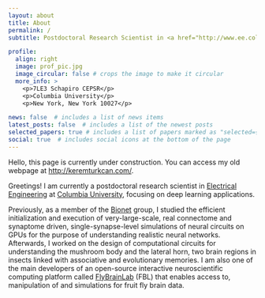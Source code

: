```yaml
---
layout: about
title: About
permalink: /
subtitle: Postdoctoral Research Scientist in <a href="http://www.ee.columbia.edu/" target="_blank" rel="noopener noreferrer">Electrical Engineering</a> at <a href="http://www.columbia.edu/" target="_blank" rel="noopener noreferrer">Columbia University</a>

profile:
  align: right
  image: prof_pic.jpg
  image_circular: false # crops the image to make it circular
  more_info: >
    <p>7LE3 Schapiro CEPSR</p>
    <p>Columbia University</p>
    <p>New York, New York 10027</p>

news: false  # includes a list of news items
latest_posts: false  # includes a list of the newest posts
selected_papers: true # includes a list of papers marked as "selected={true}"
social: true  # includes social icons at the bottom of the page
---
```


Hello, this page is currently under construction. You can access my old webpage at <a href="http://keremturkcan.com/">http://keremturkcan.com/</a>.

Greetings! I am currently a postdoctoral research scientist in <a href="http://www.ee.columbia.edu/" target="_blank" rel="noopener noreferrer">Electrical Engineering</a> at <a href="http://www.columbia.edu/" target="_blank" rel="noopener noreferrer">Columbia University</a>, focusing on deep learning applications. 

Previously, as a member of the <a href="http://www.bionet.ee.columbia.edu/">Bionet</a> group, I studied the efficient initialization and execution of very-large-scale, real connectome and synaptome driven, single-synapse-level simulations of neural circuits on GPUs for the purpose of understanding realistic neural networks. Afterwards, I worked on the design of computational circuits for understanding the mushroom body and the lateral horn, two brain regions in insects linked with associative and evolutionary memories. I am also one of the main developers of an open-source interactive neuroscientific computing platform called <a href="https://github.com/FlyBrainLab" target="_blank" rel="noopener noreferrer">FlyBrainLab</a> (FBL) that enables access to, manipulation of and simulations for fruit fly brain data.
